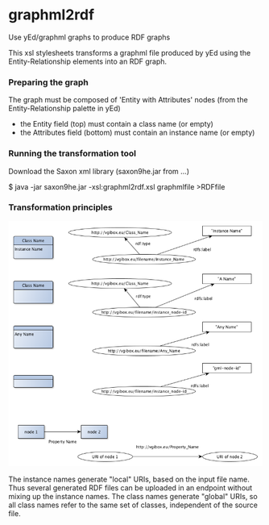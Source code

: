 # graphml2rdf
Use yEd/graphml graphs to produce RDF graphs

This xsl stylesheets transforms a graphml file produced by yEd using the Entity-Relationship elements into an RDF graph.

### Preparing the graph

The graph must be composed of 'Entity with Attributes' nodes (from the Entity-Relationship palette in yEd)

  - the Entity field (top) must contain a class name (or empty)
  - the Attributes field (bottom) must contain an instance name (or empty)
  
### Running the transformation tool

Download the Saxon xml library (saxon9he.jar from ...)

   $ java -jar saxon9he.jar -xsl:graphml2rdf.xsl graphmlfile  >RDFfile
   
### Transformation principles

 ![transformation principles](graphml2rdf_Principles.png)

The instance names generate "local" URIs, based on the input file name.  Thus several generated RDF files can be uploaded in an endpoint without mixing up the instance names. The class names generate "global" URIs, so all class names refer to the same set of classes, independent of the source file.
